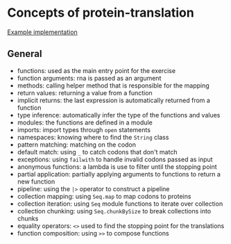 # Concepts of protein-translation

[Example implementation](https://github.com/exercism/fsharp/blob/master/exercises/protein-translation/Example.fs)

## General

- functions: used as the main entry point for the exercise
- function arguments: rna is passed as an argument
- methods: calling helper method that is responsible for the mapping
- return values: returning a value from a function
- implicit returns: the last expression is automatically returned from a function
- type inference: automatically infer the type of the functions and values
- modules: the functions are defined in a module
- imports: import types through `open` statements
- namespaces: knowing where to find the `String` class
- pattern matching: matching on the codon
- default match: using `_` to catch codons that don't match
- exceptions: using `failwith` to handle invalid codons passed as input
- anonymous functions: a lambda is use to filter until the stopping point
- partial application: partially applying arguments to functions to return a new function
- pipeline: using the `|>` operator to construct a pipeline
- collection mapping: using `Seq.map` to map codons to proteins
- collection iteration: using `Seq` module functions to iterate over collection
- collection chunking: using `Seq.chunkBySize` to break collections into chunks
- equality operators: `<>` used to find the stopping point for the translations
- function composition: using `>>` to compose functions
